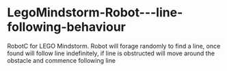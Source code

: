 # LegoMindstorm-Robot---line-following-behaviour
RobotC for LEGO Mindstorm. Robot will forage randomly to find a line, once found will follow line indefinitely, if line is obstructed will move around the obstacle and commence following line
